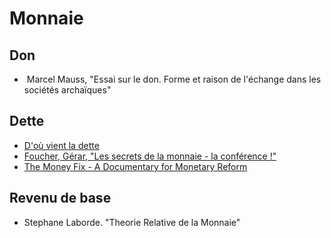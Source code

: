 
# Monnaie 

## Don
- <i class="fa fa-book"></i> 
  Marcel Mauss, "Essai sur le don. Forme et raison de l'échange dans les sociétés archaïques"

## Dette

- <i class="fa fa-film"></i> 
  [D'où vient la dette](https://www.youtube.com/watch?v=CnNNYIgEfbw)
- <i class="fa fa-film"></i> 
  [Foucher, Gérar, "Les secrets de la monnaie - la conférence !"](https://www.youtube.com/watch?v=R-Bg_B9OhPU)
- <i class="fa fa-film"></i> 
  [The Money Fix - A Documentary for Monetary Reform](https://www.youtube.com/watch?v=TwmM5Nb6hiE&yt%3Acc=on)

## Revenu de base 

- Stephane Laborde. "Theorie Relative de la Monnaie"
